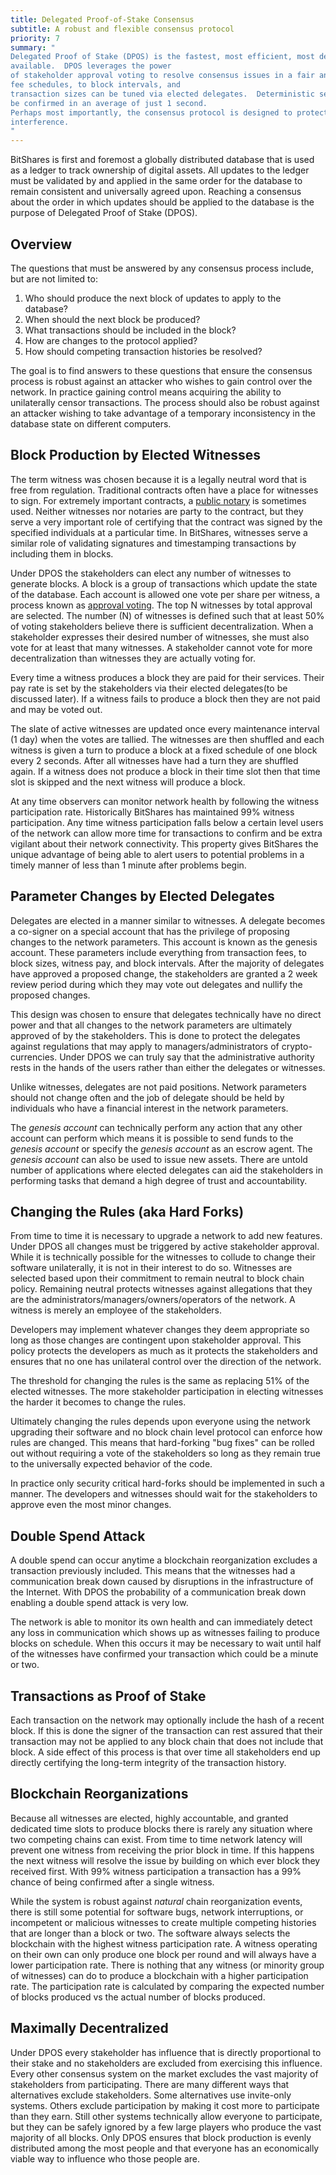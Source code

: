 ```yaml
---
title: Delegated Proof-of-Stake Consensus
subtitle: A robust and flexible consensus protocol
priority: 7
summary: "
Delegated Proof of Stake (DPOS) is the fastest, most efficient, most decentralized, and most flexible consensus model
available.  DPOS leverages the power
of stakeholder approval voting to resolve consensus issues in a fair and democratic way.  All network parameters from
fee schedules, to block intervals, and
transaction sizes can be tuned via elected delegates.  Deterministic selection of block producers allows transactions to
be confirmed in an average of just 1 second.
Perhaps most importantly, the consensus protocol is designed to protect all participants against unwanted regulatory
interference.
"
---
```


BitShares is first and foremost a globally distributed database that is used as a ledger to track ownership of digital
assets.  All updates to the ledger must be validated by and applied in the same order for the database to remain
consistent and universally
agreed upon.   Reaching a consensus about the order in which updates should be applied to the database is the purpose of
Delegated Proof of Stake (DPOS).

## Overview

The questions that must be answered by any consensus process include, but are not limited to:

1. Who should produce the next block of updates to apply to the database?
2. When should the next block be produced?
3. What transactions should be included in the block?
4. How are changes to the protocol applied?
5. How should competing transaction histories be resolved?

The goal is to find answers to these questions that ensure the consensus process is robust against
an attacker who wishes to gain control over the network.  In practice gaining control means acquiring
the ability to unilaterally censor transactions.  The process should also be robust against an attacker
wishing to take advantage of a temporary inconsistency in the database state on different computers.

## Block Production by Elected Witnesses

The term witness was chosen because it is a legally neutral word that is free from regulation.  Traditional contracts
often have a place for witnesses to sign.  For extremely important contracts, a [public
notary](http://en.wikipedia.org/wiki/Notary_public)
is sometimes used.   Neither witnesses nor notaries are party to the contract, but they serve a very important role
of certifying that the contract was signed by the specified individuals at a particular time.   In BitShares, witnesses
serve a similar role of validating signatures and timestamping transactions by including them in blocks.

Under DPOS the stakeholders can elect any number of witnesses to generate blocks.  A block is a group of
transactions which update the state of the database.   Each account is allowed one vote per share per witness, a
process known as [approval voting](http://en.wikipedia.org/wiki/Approval_voting).  The top N witnesses by total
approval are selected.  The number (N) of witnesses is defined such that at least 50% of voting stakeholders
believe there is sufficient decentralization.   When a stakeholder expresses their desired number of witnesses,
she must also vote for at least that many witnesses.   A stakeholder cannot vote for more decentralization
than witnesses they are actually voting for.

Every time a witness produces a block they are paid for their services.  Their pay rate is set by the stakeholders
via their elected delegates(to be discussed later).  If a witness fails to produce a block then they are not
paid and may be voted out.

The slate of active witnesses are updated once every maintenance interval (1 day) when the votes are tallied. The witnesses are
then shuffled and each witness is given a turn to produce a block at a fixed schedule of one block every 2 seconds. After all
witnesses have had a turn they are shuffled again.  If a witness does not produce a block in their time slot then that time
slot is skipped and the next witness will produce a block.

At any time observers can monitor network health by following the witness participation rate.  Historically BitShares has
maintained 99% witness participation.   Any time witness participation falls below a certain level users of the
network can allow more time for transactions to confirm and be extra vigilant about their network connectivity.  This
property gives BitShares the unique advantage of being able to alert users to potential problems in a timely manner of
less than 1 minute after problems begin.

## Parameter Changes by Elected Delegates

Delegates are elected in a manner similar to witnesses.   A delegate becomes a co-signer on a special
account that has the privilege of proposing changes to the network parameters.  This account is known as the
genesis account.  These parameters include everything from transaction fees, to block sizes, witness pay, and block
intervals.  After the majority of delegates have
approved a proposed change, the stakeholders are granted a 2 week review period during which they may vote out
delegates and nullify the proposed changes.

This design was chosen to ensure that delegates technically have no direct power and that all changes to the
network parameters are ultimately approved of by the stakeholders.  This is done to protect the delegates against
regulations that may apply to managers/administrators of crypto-currencies.   Under DPOS we can truly say that the
administrative authority rests in the hands of the users rather than either the delegates or witnesses.

Unlike witnesses, delegates are not paid positions.  Network parameters should not change often and the job of
delegate should be held by individuals who have a financial interest in the network parameters.

The *genesis account* can technically perform any action that any other account can perform which means it is possible to
send funds to the *genesis account* or specify the *genesis account* as an escrow agent.  The *genesis account* can also
be used to issue new assets.  There are untold number of applications where elected delegates can aid the stakeholders in
performing tasks that demand a high degree of trust and accountability.

## Changing the Rules  (aka Hard Forks)

From time to time it is necessary to upgrade a network to add new features.  Under DPOS all changes must
be triggered by active stakeholder approval.   While it is technically possible for the witnesses to collude to
change their software unilaterally, it is not in their interest to do so.  Witnesses are selected based upon
their commitment to remain neutral to block chain policy.   Remaining neutral protects witnesses against
allegations that they are the administrators/managers/owners/operators of the network.  A witness is merely
an employee of the stakeholders.

Developers may implement whatever changes they deem appropriate so long as those changes are contingent upon
stakeholder approval.  This policy protects the developers as much as it protects the stakeholders and
ensures that no one has unilateral control over the direction of the network.

The threshold for changing the rules is the same as replacing 51% of the elected witnesses.  The more
stakeholder participation in electing witnesses the harder it becomes to change the rules.

Ultimately changing the rules depends upon everyone using the network upgrading their software and
no block chain level protocol can enforce how rules are changed.  This means that hard-forking "bug fixes" can
be rolled out without requiring a vote of the stakeholders so long as they remain true to the universally
expected behavior of the code.

In practice only security critical hard-forks should be implemented in such a manner. The developers and
witnesses should wait for the stakeholders to approve even the most minor changes.


## Double Spend Attack

A double spend can occur anytime a blockchain reorganization excludes a transaction previously included.
This means that the witnesses had a communication break down caused by disruptions in the infrastructure of the Internet.
With DPOS the probability of a communication break down enabling a double spend attack is very low.

The network is able to monitor its own health and can immediately detect any loss in communication which shows up as
witnesses failing to produce blocks on schedule.
When this occurs it may be necessary to wait until half of the witnesses have confirmed your transaction which could be
a minute or two.

## Transactions as Proof of Stake

Each transaction on the network may optionally include the hash of a recent block.  If this is done the signer of the
transaction can rest assured that their
transaction may not be applied to any block chain that does not include that block.  A side effect of this process is
that over time all stakeholders end up
directly certifying the long-term integrity of the transaction history.

## Blockchain Reorganizations

Because all witnesses are elected, highly accountable, and granted dedicated time slots to produce blocks there is
rarely any situation where two competing chains can exist.  From time to time network latency will prevent one witness
from
receiving the prior block in time.  If this happens the next witness will resolve the issue by building on which ever
block they received first.  With 99% witness participation a transaction has a 99% chance of being confirmed after a
single witness.

While the system is robust against *natural* chain reorganization events, there is still some potential for software
bugs, network interruptions, or incompetent or malicious witnesses to create multiple competing histories that are
longer
than a block or two.  The software always selects the blockchain with the highest witness participation rate.  A
witness operating on their own can only produce one block per round and will always have a lower participation rate.
There is nothing that any witness (or minority group of witnesses)
can do to produce a blockchain with a higher participation rate.    The participation rate is calculated by comparing
the expected number of blocks produced vs the actual number of blocks produced.

## Maximally Decentralized

Under DPOS every stakeholder has influence that is directly proportional to their stake and no stakeholders are excluded
from exercising this influence.  Every other consensus system on the market
excludes the vast majority of stakeholders from participating.  There are many different ways that alternatives exclude
stakeholders.   Some alternatives use invite-only systems. Others exclude
participation by making it cost more to participate than they earn.  Still other systems technically allow everyone to
participate, but they can be safely ignored by a few large players who produce the vast
majority of all blocks.  Only DPOS ensures that block production is evenly distributed among the most people and that
everyone has an economically viable way to influence who those people are.
